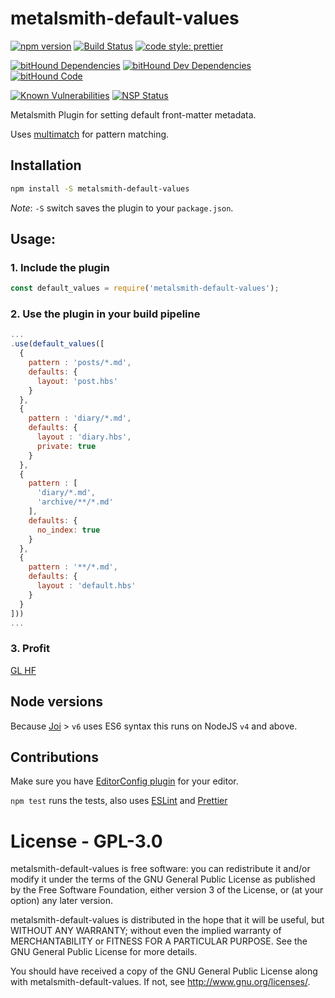 # metalsmith-default-values

[![npm version][npm-badge]][npm-url]
[![Build Status][travis-badge]][travis-url]
[![code style: prettier][prettier-badge]][prettier-url]

[![bitHound Dependencies][bithound-badge]][bithound-url]
[![bitHound Dev Dependencies][bithound-dev-badge]][bithound-url]
[![bitHound Code][bithound-code-badge]][bithound-code-url]

[![Known Vulnerabilities][snyk-badge]][synk-url]
[![NSP Status][nsp-badge]][nsp-url]

Metalsmith Plugin for setting default front-matter metadata.

Uses [multimatch](https://github.com/sindresorhus/multimatch#multimatch-) for pattern matching.

## Installation

```bash
npm install -S metalsmith-default-values
```

_Note_: `-S` switch saves the plugin to your `package.json`.

## Usage:

### 1. Include the plugin

```js
const default_values = require('metalsmith-default-values');
```

### 2. Use the plugin in your build pipeline

```js
...
.use(default_values([
  {
    pattern : 'posts/*.md',
    defaults: {
      layout: 'post.hbs'
    }
  },
  {
    pattern : 'diary/*.md',
    defaults: {
      layout : 'diary.hbs',
      private: true
    }
  },
  {
    pattern : [
      'diary/*.md',
      'archive/**/*.md'
    ],
    defaults: {
      no_index: true
    }
  },
  {
    pattern : '**/*.md',
    defaults: {
      layout : 'default.hbs'
    }
  }
]))
...
```

### 3. Profit

[GL HF](http://www.urbandictionary.com/define.php?term=glhf)

## Node versions

Because [Joi](https://github.com/hapijs/joi/) > `v6` uses ES6 syntax this runs on NodeJS `v4` and above.

## Contributions

Make sure you have [EditorConfig plugin](http://editorconfig.org/#download) for your editor.

`npm test` runs the tests, also uses [ESLint](https://eslint.org/) and [Prettier](https://prettier.io/)

# License - GPL-3.0

metalsmith-default-values is free software: you can redistribute it and/or modify it under the terms of the GNU General Public License as published by the Free Software Foundation, either version 3 of the License, or (at your option) any later version.

metalsmith-default-values is distributed in the hope that it will be useful, but WITHOUT ANY WARRANTY; without even the implied warranty of MERCHANTABILITY or FITNESS FOR A PARTICULAR PURPOSE. See the GNU General Public License for more details.

You should have received a copy of the GNU General Public License along with metalsmith-default-values. If not, see http://www.gnu.org/licenses/.

[npm-badge]: https://img.shields.io/npm/v/metalsmith-default-values.svg
[npm-url]: https://www.npmjs.com/package/metalsmith-default-values
[travis-badge]: https://travis-ci.org/woodyrew/metalsmith-default-values.svg?branch=master
[travis-url]: https://travis-ci.org/woodyrew/metalsmith-default-values
[bithound-badge]: https://www.bithound.io/github/woodyrew/metalsmith-default-values/badges/dependencies.svg
[bithound-dev-badge]: https://www.bithound.io/github/woodyrew/metalsmith-default-values/badges/devDependencies.svg
[bithound-url]: https://www.bithound.io/github/woodyrew/metalsmith-default-values/master/dependencies/npm
[bithound-code-badge]: https://www.bithound.io/github/woodyrew/metalsmith-default-values/badges/code.svg
[bithound-code-url]: https://www.bithound.io/github/woodyrew/metalsmith-default-values
[prettier-badge]: https://img.shields.io/badge/code_style-prettier-ff69b4.svg?style=flat-square
[prettier-url]: https://github.com/prettier/prettier
[snyk-badge]: https://snyk.io/test/github/woodyrew/metalsmith-default-values/badge.svg
[synk-url]: https://snyk.io/test/github/woodyrew/metalsmith-default-values
[nsp-badge]: https://nodesecurity.io/orgs/woodyrew/projects/14b90fd0-d8f1-4156-8e1c-d690a8c4f197/badge
[nsp-url]: https://nodesecurity.io/orgs/woodyrew/projects/14b90fd0-d8f1-4156-8e1c-d690a8c4f197
